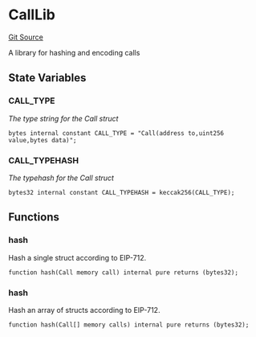 # CallLib
[Git Source](https://github.com/Uniswap/minimal-delegation/blob/8189d62a80ed3ac2bd308849641dca52350f024a/src/libraries/CallLib.sol)

A library for hashing and encoding calls


## State Variables
### CALL_TYPE
*The type string for the Call struct*


```solidity
bytes internal constant CALL_TYPE = "Call(address to,uint256 value,bytes data)";
```


### CALL_TYPEHASH
*The typehash for the Call struct*


```solidity
bytes32 internal constant CALL_TYPEHASH = keccak256(CALL_TYPE);
```


## Functions
### hash

Hash a single struct according to EIP-712.


```solidity
function hash(Call memory call) internal pure returns (bytes32);
```

### hash

Hash an array of structs according to EIP-712.


```solidity
function hash(Call[] memory calls) internal pure returns (bytes32);
```

